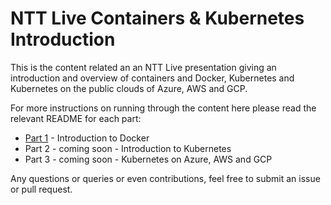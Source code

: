# NTT Live Containers & Kubernetes Introduction

This is the content related an an NTT Live presentation giving an introduction and overview of containers and Docker,
Kubernetes and Kubernetes on the public clouds of Azure, AWS and GCP.

For more instructions on running through the content here please read the relevant README for each part:

* [Part 1](part1/README.md) - Introduction to Docker
* Part 2 - coming soon - Introduction to Kubernetes
* Part 3 - coming soon - Kubernetes on Azure, AWS and GCP

Any questions or queries or even contributions, feel free to submit an issue or pull request.